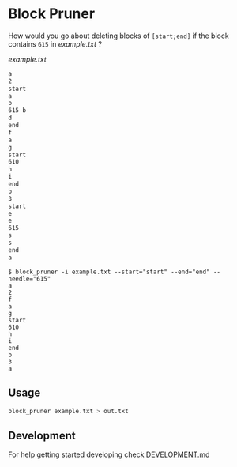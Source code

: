 # Block Pruner

How would you go about deleting blocks of `[start;end]` if the block contains `615` in _example.txt_ ?

_example.txt_

```txt
a
2
start
a
b
615 b
d
end
f
a
g
start
610
h
i
end
b
3
start
e
e
615
s
s
end
a
```

```
$ block_pruner -i example.txt --start="start" --end="end" --needle="615"
a
2
f
a
g
start
610
h
i
end
b
3
a
```

## Usage

```sh
block_pruner example.txt > out.txt
```

## Development

For help getting started developing check [DEVELOPMENT.md](DEVELOPMENT.md)
